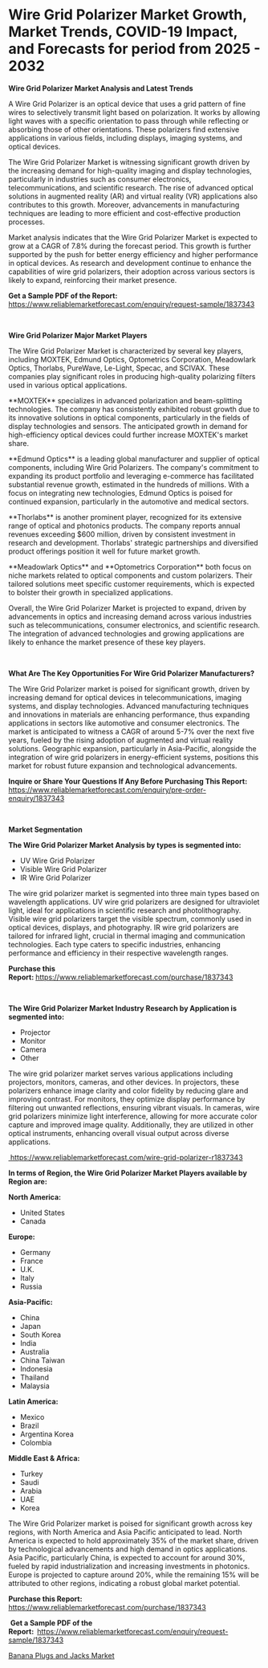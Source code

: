 <p><h1>Wire Grid Polarizer Market Growth, Market Trends, COVID-19 Impact, and Forecasts for period from 2025 - 2032</h1></p><p><strong>Wire Grid Polarizer Market Analysis and Latest Trends</strong></p>
<p><p>A Wire Grid Polarizer is an optical device that uses a grid pattern of fine wires to selectively transmit light based on polarization. It works by allowing light waves with a specific orientation to pass through while reflecting or absorbing those of other orientations. These polarizers find extensive applications in various fields, including displays, imaging systems, and optical devices.</p><p>The Wire Grid Polarizer Market is witnessing significant growth driven by the increasing demand for high-quality imaging and display technologies, particularly in industries such as consumer electronics, telecommunications, and scientific research. The rise of advanced optical solutions in augmented reality (AR) and virtual reality (VR) applications also contributes to this growth. Moreover, advancements in manufacturing techniques are leading to more efficient and cost-effective production processes.</p><p>Market analysis indicates that the Wire Grid Polarizer Market is expected to grow at a CAGR of 7.8% during the forecast period. This growth is further supported by the push for better energy efficiency and higher performance in optical devices. As research and development continue to enhance the capabilities of wire grid polarizers, their adoption across various sectors is likely to expand, reinforcing their market presence.</p></p>
<p><strong>Get a Sample PDF of the Report:&nbsp;</strong> <a href="https://www.reliablemarketforecast.com/enquiry/request-sample/1837343?utm_campaign=1885&utm_medium=2&utm_source=Github&utm_content=ia&utm_term=08022025&utm_id=wire-grid-polarizer">https://www.reliablemarketforecast.com/enquiry/request-sample/1837343</a></p>
<p>&nbsp;</p>
<p><strong>Wire Grid Polarizer Major Market Players</strong></p>
<p><p>The Wire Grid Polarizer Market is characterized by several key players, including MOXTEK, Edmund Optics, Optometrics Corporation, Meadowlark Optics, Thorlabs, PureWave, Le-Light, Specac, and SCIVAX. These companies play significant roles in producing high-quality polarizing filters used in various optical applications.</p><p>**MOXTEK** specializes in advanced polarization and beam-splitting technologies. The company has consistently exhibited robust growth due to its innovative solutions in optical components, particularly in the fields of display technologies and sensors. The anticipated growth in demand for high-efficiency optical devices could further increase MOXTEK's market share.</p><p>**Edmund Optics** is a leading global manufacturer and supplier of optical components, including Wire Grid Polarizers. The company's commitment to expanding its product portfolio and leveraging e-commerce has facilitated substantial revenue growth, estimated in the hundreds of millions. With a focus on integrating new technologies, Edmund Optics is poised for continued expansion, particularly in the automotive and medical sectors.</p><p>**Thorlabs** is another prominent player, recognized for its extensive range of optical and photonics products. The company reports annual revenues exceeding $600 million, driven by consistent investment in research and development. Thorlabs' strategic partnerships and diversified product offerings position it well for future market growth.</p><p>**Meadowlark Optics** and **Optometrics Corporation** both focus on niche markets related to optical components and custom polarizers. Their tailored solutions meet specific customer requirements, which is expected to bolster their growth in specialized applications.</p><p>Overall, the Wire Grid Polarizer Market is projected to expand, driven by advancements in optics and increasing demand across various industries such as telecommunications, consumer electronics, and scientific research. The integration of advanced technologies and growing applications are likely to enhance the market presence of these key players.</p></p>
<p>&nbsp;</p>
<p><strong>What Are The Key Opportunities For Wire Grid Polarizer Manufacturers?</strong></p>
<p><p>The Wire Grid Polarizer market is poised for significant growth, driven by increasing demand for optical devices in telecommunications, imaging systems, and display technologies. Advanced manufacturing techniques and innovations in materials are enhancing performance, thus expanding applications in sectors like automotive and consumer electronics. The market is anticipated to witness a CAGR of around 5-7% over the next five years, fueled by the rising adoption of augmented and virtual reality solutions. Geographic expansion, particularly in Asia-Pacific, alongside the integration of wire grid polarizers in energy-efficient systems, positions this market for robust future expansion and technological advancements.</p></p>
<p><strong>Inquire or Share Your Questions If Any Before Purchasing This Report:</strong> <a href="https://www.reliablemarketforecast.com/enquiry/pre-order-enquiry/1837343?utm_campaign=1885&utm_medium=2&utm_source=Github&utm_content=ia&utm_term=08022025&utm_id=wire-grid-polarizer">https://www.reliablemarketforecast.com/enquiry/pre-order-enquiry/1837343</a></p>
<p>&nbsp;</p>
<p><strong>Market Segmentation</strong></p>
<p><strong>The Wire Grid Polarizer Market Analysis by types is segmented into:</strong></p>
<p><ul><li>UV Wire Grid Polarizer</li><li>Visible Wire Grid Polarizer</li><li>IR Wire Grid Polarizer</li></ul></p>
<p><p>The wire grid polarizer market is segmented into three main types based on wavelength applications. UV wire grid polarizers are designed for ultraviolet light, ideal for applications in scientific research and photolithography. Visible wire grid polarizers target the visible spectrum, commonly used in optical devices, displays, and photography. IR wire grid polarizers are tailored for infrared light, crucial in thermal imaging and communication technologies. Each type caters to specific industries, enhancing performance and efficiency in their respective wavelength ranges.</p></p>
<p><strong>Purchase this Report:&nbsp;</strong><a href="https://www.reliablemarketforecast.com/purchase/1837343?utm_campaign=1885&utm_medium=2&utm_source=Github&utm_content=ia&utm_term=08022025&utm_id=wire-grid-polarizer">https://www.reliablemarketforecast.com/purchase/1837343</a></p>
<p>&nbsp;</p>
<p><strong>The Wire Grid Polarizer Market Industry Research by Application is segmented into:</strong></p>
<p><ul><li>Projector</li><li>Monitor</li><li>Camera</li><li>Other</li></ul></p>
<p><p>The wire grid polarizer market serves various applications including projectors, monitors, cameras, and other devices. In projectors, these polarizers enhance image clarity and color fidelity by reducing glare and improving contrast. For monitors, they optimize display performance by filtering out unwanted reflections, ensuring vibrant visuals. In cameras, wire grid polarizers minimize light interference, allowing for more accurate color capture and improved image quality. Additionally, they are utilized in other optical instruments, enhancing overall visual output across diverse applications.</p></p>
<p><a href="https://www.reliablemarketforecast.com/wire-grid-polarizer-r1837343?utm_campaign=1885&utm_medium=2&utm_source=Github&utm_content=ia&utm_term=08022025&utm_id=wire-grid-polarizer">&nbsp;https://www.reliablemarketforecast.com/wire-grid-polarizer-r1837343</a></p>
<p><strong>In terms of Region, the Wire Grid Polarizer Market Players available by Region are:</strong></p>
<p>
    <p> <strong> North America: </strong>
        <ul>
            <li>United States</li>
            <li>Canada</li>
        </ul>
        </p> 
    <p> <strong> Europe: </strong>
        <ul>
            <li>Germany</li>
            <li>France</li>
            <li>U.K.</li>
            <li>Italy</li>
            <li>Russia</li>
        </ul>
        </p> 
    <p> <strong> Asia-Pacific: </strong>
        <ul>
            <li>China</li>
            <li>Japan</li>
            <li>South Korea</li>
            <li>India</li>
            <li>Australia</li>
            <li>China Taiwan</li>
            <li>Indonesia</li>
            <li>Thailand</li>
            <li>Malaysia</li>
        </ul>
        </p> 
    <p> <strong> Latin America: </strong>
        <ul>
            <li>Mexico</li>
            <li>Brazil</li>
            <li>Argentina Korea</li>
            <li>Colombia</li>
        </ul>
        </p> 
    <p> <strong> Middle East & Africa: </strong>
        <ul>
            <li>Turkey</li>
            <li>Saudi</li>
            <li>Arabia</li>
            <li>UAE</li>
            <li>Korea</li>
        </ul>
    </p>
    </p>
<p><p>The Wire Grid Polarizer market is poised for significant growth across key regions, with North America and Asia Pacific anticipated to lead. North America is expected to hold approximately 35% of the market share, driven by technological advancements and high demand in optics applications. Asia Pacific, particularly China, is expected to account for around 30%, fueled by rapid industrialization and increasing investments in photonics. Europe is projected to capture around 20%, while the remaining 15% will be attributed to other regions, indicating a robust global market potential.</p></p>
<p><strong>Purchase this Report: </strong><a href="https://www.reliablemarketforecast.com/purchase/1837343?utm_campaign=1885&utm_medium=2&utm_source=Github&utm_content=ia&utm_term=08022025&utm_id=wire-grid-polarizer">https://www.reliablemarketforecast.com/purchase/1837343</a></p>
<p>&nbsp;<strong>Get a Sample PDF of the Report:&nbsp;&nbsp;</strong><a href="https://www.reliablemarketforecast.com/enquiry/request-sample/1837343?utm_campaign=1885&utm_medium=2&utm_source=Github&utm_content=ia&utm_term=08022025&utm_id=wire-grid-polarizer">https://www.reliablemarketforecast.com/enquiry/request-sample/1837343</a></p>
<p><strong></strong></p>
<p><p><a href="https://github.com/sofayahoo2023/Market-Research-Report-List-7/blob/main/banana-plugs-and-jacks-market.md?utm_campaign=1885&utm_medium=2&utm_source=Github&utm_content=ia&utm_term=08022025&utm_id=wire-grid-polarizer">Banana Plugs and Jacks Market</a></p></p>